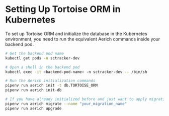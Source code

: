# Setting Up Tortoise ORM in Kubernetes

To set up Tortoise ORM and initialize the database in the Kubernetes environment, you need to run the equivalent Aerich commands inside your backend pod.

```bash
# Get the backend pod name
kubectl get pods -n sctracker-dev

# Open a shell in the backend pod
kubectl exec -it <backend-pod-name> -n sctracker-dev -- /bin/sh

# Run the Aerich initialization commands
pipenv run aerich init -t db.TORTOISE_ORM
pipenv run aerich init-db

# If you have already initialized before and just want to apply migrations
pipenv run aerich migrate --name "your_migration_name"
pipenv run aerich upgrade
```
